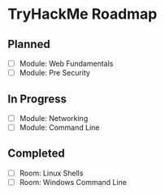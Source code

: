 # TryHackMe Roadmap

## Planned
- [ ] Module: Web Fundamentals
- [ ] Module: Pre Security

## In Progress
- [ ] Module: Networking
- [ ] Module: Command Line

## Completed
- [ ] Room: Linux Shells
- [ ] Room: Windows Command Line
